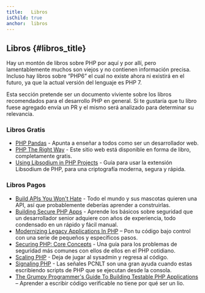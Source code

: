 ```yaml
---
title:   Libros
isChild: true
anchor:  libros
---
```


## Libros {#libros_title}

Hay un montón de libros sobre PHP por aquí y por allí, pero lamentablemente muchos son viejos y no contienen información precisa. Incluso hay libros sobre “PHP6” el cual no existe ahora ni existirá en el futuro, ya que la actual versión del lenguaje es PHP 7.

Esta sección pretende ser un documento viviente sobre los libros recomendados para el desarrollo PHP en general. Si te gustaría que tu libro fuese agregado envía un PR y el mismo será analizado para determinar su relevancia.

### Libros Gratis

* [PHP Pandas](http://daylerees.com/php-pandas/) - Apunta a enseñar a todos como ser un desarrollador web.
* [PHP The Right Way](https://leanpub.com/phptherightway/) - Este sitio web está disponible en forma de libro, completamente gratis.
* [Using Libsodium in PHP Projects](https://paragonie.com/book/pecl-libsodium) - Guía para usar la extensión Libsodium de PHP, para una criptografía moderna, segura y rápida.

### Libros Pagos
* [Build APIs You Won't Hate](https://leanpub.com/build-apis-you-wont-hate) - Todo el mundo y sus mascotas quieren una API, así que probablemente deberías aprender a construirlas.
* [Building Secure PHP Apps](https://leanpub.com/buildingsecurephpapps) - Aprende los básicos sobre seguridad que un desarrollador senior adquiere con años de experiencia, todo condensado en un rápido y fácil manual.
* [Modernizing Legacy Applications In PHP](https://leanpub.com/mlaphp) – Pon tu código bajo control con una serie de pequeños y específicos pasos.
* [Securing PHP: Core Concepts](https://leanpub.com/securingphp-coreconcepts) - Una guía para los problemas de seguridad más comunes con ellos de ellos en el PHP cotidiano.
* [Scaling PHP](http://www.scalingphpbook.com/) - Deja de jugar al sysadmin y regresa al código.
* [Signaling PHP](https://leanpub.com/signalingphp) - Las señales PCNLT son una gran ayuda cuando estas escribiendo scripts de PHP que se ejecutan desde la consola.
* [The Grumpy Programmer's Guide To Building Testable PHP Applications](https://leanpub.com/grumpy-testing) – Aprender a escribir código verificable no tiene por qué ser un lio.